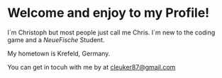 # Welcome and enjoy to my Profile!
I´m Christoph but most people just call me Chris. I´m new to the coding game and a _NeueFische_ Student.

My hometown is Krefeld, Germany.

You can get in tocuh with me by at [cleuker87@gmail.com](mailto:cleuker87@gmail.com)
